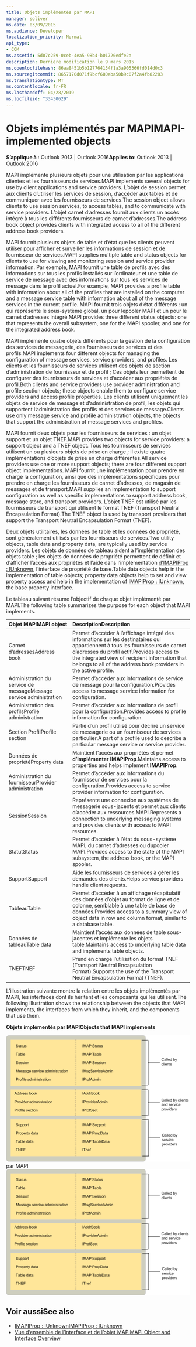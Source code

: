```yaml
---
title: Objets implémentés par MAPI
manager: soliver
ms.date: 03/09/2015
ms.audience: Developer
localization_priority: Normal
api_type:
- COM
ms.assetid: 5d07c259-0ceb-4ea5-98b4-b01720edfe2a
description: Dernière modification le 9 mars 2015
ms.openlocfilehash: 86aa8451b5b127764134f1a3a905366fd014d0c3
ms.sourcegitcommit: 8657170d071f9bcf680aba50b9c07f2a4fb82283
ms.translationtype: MT
ms.contentlocale: fr-FR
ms.lasthandoff: 04/28/2019
ms.locfileid: "33430629"
---
```

# <a name="mapi-implemented-objects"></a><span data-ttu-id="a6030-103">Objets implémentés par MAPI</span><span class="sxs-lookup"><span data-stu-id="a6030-103">MAPI-implemented objects</span></span>
  
<span data-ttu-id="a6030-104">**S’applique à** : Outlook 2013 | Outlook 2016</span><span class="sxs-lookup"><span data-stu-id="a6030-104">**Applies to**: Outlook 2013 | Outlook 2016</span></span> 
  
<span data-ttu-id="a6030-105">MAPI implémente plusieurs objets pour une utilisation par les applications clientes et les fournisseurs de services.</span><span class="sxs-lookup"><span data-stu-id="a6030-105">MAPI implements several objects for use by client applications and service providers.</span></span> <span data-ttu-id="a6030-106">L’objet de session permet aux clients d’utiliser les services de session, d’accéder aux tables et de communiquer avec les fournisseurs de services.</span><span class="sxs-lookup"><span data-stu-id="a6030-106">The session object allows clients to use session services, to access tables, and to communicate with service providers.</span></span> <span data-ttu-id="a6030-107">L’objet carnet d’adresses fournit aux clients un accès intégré à tous les différents fournisseurs de carnet d’adresses.</span><span class="sxs-lookup"><span data-stu-id="a6030-107">The address book object provides clients with integrated access to all of the different address book providers.</span></span> 
  
<span data-ttu-id="a6030-108">MAPI fournit plusieurs objets de table et d’état que les clients peuvent utiliser pour afficher et surveiller les informations de session et de fournisseur de services.</span><span class="sxs-lookup"><span data-stu-id="a6030-108">MAPI supplies multiple table and status objects for clients to use for viewing and monitoring session and service provider information.</span></span> <span data-ttu-id="a6030-109">Par exemple, MAPI fournit une table de profils avec des informations sur tous les profils installés sur l’ordinateur et une table de service de message avec des informations sur tous les services de message dans le profil actuel.</span><span class="sxs-lookup"><span data-stu-id="a6030-109">For example, MAPI provides a profile table with information about all of the profiles that are installed on the computer and a message service table with information about all of the message services in the current profile.</span></span> <span data-ttu-id="a6030-110">MAPI fournit trois objets d’état différents : un qui représente le sous-système global, un pour lepooler MAPI et un pour le carnet d’adresses intégré.</span><span class="sxs-lookup"><span data-stu-id="a6030-110">MAPI provides three different status objects: one that represents the overall subsystem, one for the MAPI spooler, and one for the integrated address book.</span></span> 
  
<span data-ttu-id="a6030-111">MAPI implémente quatre objets différents pour la gestion de la configuration des services de messagerie, des fournisseurs de services et des profils.</span><span class="sxs-lookup"><span data-stu-id="a6030-111">MAPI implements four different objects for managing the configuration of message services, service providers, and profiles.</span></span> <span data-ttu-id="a6030-112">Les clients et les fournisseurs de services utilisent des objets de section d’administration de fournisseur et de profil ; Ces objets leur permettent de configurer des fournisseurs de services et d’accéder aux propriétés de profil.</span><span class="sxs-lookup"><span data-stu-id="a6030-112">Both clients and service providers use provider administration and profile section objects; these objects enable them to configure service providers and access profile properties.</span></span> <span data-ttu-id="a6030-113">Les clients utilisent uniquement les objets de service de message et d’administration de profil, les objets qui supportent l’administration des profils et des services de message.</span><span class="sxs-lookup"><span data-stu-id="a6030-113">Clients use only message service and profile administration objects, the objects that support the administration of message services and profiles.</span></span> 
  
<span data-ttu-id="a6030-114">MAPI fournit deux objets pour les fournisseurs de services : un objet support et un objet TNEF.</span><span class="sxs-lookup"><span data-stu-id="a6030-114">MAPI provides two objects for service providers: a support object and a TNEF object.</span></span> <span data-ttu-id="a6030-115">Tous les fournisseurs de services utilisent un ou plusieurs objets de prise en charge ; il existe quatre implémentations d’objets de prise en charge différentes.</span><span class="sxs-lookup"><span data-stu-id="a6030-115">All service providers use one or more support objects; there are four different support object implementations.</span></span> <span data-ttu-id="a6030-116">MAPI fournit une implémentation pour prendre en charge la configuration, ainsi que des implémentations spécifiques pour prendre en charge les fournisseurs de carnet d’adresses, de magasin de messages et de transport.</span><span class="sxs-lookup"><span data-stu-id="a6030-116">MAPI supplies an implementation to support configuration as well as specific implementations to support address book, message store, and transport providers.</span></span> <span data-ttu-id="a6030-117">L’objet TNEF est utilisé par les fournisseurs de transport qui utilisent le format TNEF (Transport Neutral Encapsulation Format).</span><span class="sxs-lookup"><span data-stu-id="a6030-117">The TNEF object is used by transport providers that support the Transport Neutral Encapsulation Format (TNEF).</span></span>
  
<span data-ttu-id="a6030-118">Deux objets utilitaires, les données de table et les données de propriété, sont généralement utilisés par les fournisseurs de services.</span><span class="sxs-lookup"><span data-stu-id="a6030-118">Two utility objects, table data and property data, are typically used by service providers.</span></span> <span data-ttu-id="a6030-119">Les objets de données de tableau aident à l’implémentation des objets table ; les objets de données de propriété permettent de définir et d’afficher l’accès aux propriétés et l’aide dans l’implémentation [d’IMAPIProp : IUnknown](imapipropiunknown.md), l’interface de propriété de base.</span><span class="sxs-lookup"><span data-stu-id="a6030-119">Table data objects help in the implementation of table objects; property data objects help to set and view property access and help in the implementation of [IMAPIProp : IUnknown](imapipropiunknown.md), the base property interface.</span></span> 
  
<span data-ttu-id="a6030-120">Le tableau suivant résume l’objectif de chaque objet implémenté par MAPI.</span><span class="sxs-lookup"><span data-stu-id="a6030-120">The following table summarizes the purpose for each object that MAPI implements.</span></span>
  
|<span data-ttu-id="a6030-121">**Objet MAPI**</span><span class="sxs-lookup"><span data-stu-id="a6030-121">**MAPI object**</span></span>|<span data-ttu-id="a6030-122">**Description**</span><span class="sxs-lookup"><span data-stu-id="a6030-122">**Description**</span></span>|
|:-----|:-----|
|<span data-ttu-id="a6030-123">Carnet d’adresses</span><span class="sxs-lookup"><span data-stu-id="a6030-123">Address book</span></span>  <br/> |<span data-ttu-id="a6030-124">Permet d’accéder à l’affichage intégré des informations sur les destinataires qui appartiennent à tous les fournisseurs de carnet d’adresses du profil actif.</span><span class="sxs-lookup"><span data-stu-id="a6030-124">Provides access to the integrated view of recipient information that belongs to all of the address book providers in the active profile.</span></span>  <br/> |
|<span data-ttu-id="a6030-125">Administration du service de message</span><span class="sxs-lookup"><span data-stu-id="a6030-125">Message service administration</span></span>  <br/> |<span data-ttu-id="a6030-126">Permet d’accéder aux informations de service de message pour la configuration.</span><span class="sxs-lookup"><span data-stu-id="a6030-126">Provides access to message service information for configuration.</span></span>  <br/> |
|<span data-ttu-id="a6030-127">Administration des profils</span><span class="sxs-lookup"><span data-stu-id="a6030-127">Profile administration</span></span>  <br/> |<span data-ttu-id="a6030-128">Permet d’accéder aux informations de profil pour la configuration.</span><span class="sxs-lookup"><span data-stu-id="a6030-128">Provides access to profile information for configuration.</span></span>  <br/> |
|<span data-ttu-id="a6030-129">Section Profil</span><span class="sxs-lookup"><span data-stu-id="a6030-129">Profile section</span></span>  <br/> |<span data-ttu-id="a6030-130">Partie d’un profil utilisé pour décrire un service de messagerie ou un fournisseur de services particulier.</span><span class="sxs-lookup"><span data-stu-id="a6030-130">A part of a profile used to describe a particular message service or service provider.</span></span>  <br/> |
|<span data-ttu-id="a6030-131">Données de propriété</span><span class="sxs-lookup"><span data-stu-id="a6030-131">Property data</span></span>  <br/> |<span data-ttu-id="a6030-132">Maintient l’accès aux propriétés et permet **d’implémenter IMAPIProp**.</span><span class="sxs-lookup"><span data-stu-id="a6030-132">Maintains access to properties and helps implement **IMAPIProp**.</span></span>  <br/> |
|<span data-ttu-id="a6030-133">Administration du fournisseur</span><span class="sxs-lookup"><span data-stu-id="a6030-133">Provider administration</span></span>  <br/> |<span data-ttu-id="a6030-134">Permet d’accéder aux informations du fournisseur de services pour la configuration.</span><span class="sxs-lookup"><span data-stu-id="a6030-134">Provides access to service provider information for configuration.</span></span>  <br/> |
|<span data-ttu-id="a6030-135">Session</span><span class="sxs-lookup"><span data-stu-id="a6030-135">Session</span></span>  <br/> |<span data-ttu-id="a6030-136">Représente une connexion aux systèmes de messagerie sous-jacents et permet aux clients d’accéder aux ressources MAPI.</span><span class="sxs-lookup"><span data-stu-id="a6030-136">Represents a connection to underlying messaging systems and provides clients with access to MAPI resources.</span></span>  <br/> |
|<span data-ttu-id="a6030-137">Statut</span><span class="sxs-lookup"><span data-stu-id="a6030-137">Status</span></span>  <br/> |<span data-ttu-id="a6030-138">Permet d’accéder à l’état du sous-système MAPI, du carnet d’adresses ou dupooler MAPI.</span><span class="sxs-lookup"><span data-stu-id="a6030-138">Provides access to the state of the MAPI subsystem, the address book, or the MAPI spooler.</span></span>  <br/> |
|<span data-ttu-id="a6030-139">Support</span><span class="sxs-lookup"><span data-stu-id="a6030-139">Support</span></span>  <br/> |<span data-ttu-id="a6030-140">Aide les fournisseurs de services à gérer les demandes des clients.</span><span class="sxs-lookup"><span data-stu-id="a6030-140">Helps service providers handle client requests.</span></span>  <br/> |
|<span data-ttu-id="a6030-141">Tableau</span><span class="sxs-lookup"><span data-stu-id="a6030-141">Table</span></span>  <br/> |<span data-ttu-id="a6030-142">Permet d’accéder à un affichage récapitulatif des données d’objet au format de ligne et de colonne, semblable à une table de base de données.</span><span class="sxs-lookup"><span data-stu-id="a6030-142">Provides access to a summary view of object data in row and column format, similar to a database table.</span></span>  <br/> |
|<span data-ttu-id="a6030-143">Données de tableau</span><span class="sxs-lookup"><span data-stu-id="a6030-143">Table data</span></span>  <br/> |<span data-ttu-id="a6030-144">Maintient l’accès aux données de table sous-jacentes et implémente les objets table.</span><span class="sxs-lookup"><span data-stu-id="a6030-144">Maintains access to underlying table data and implements table objects.</span></span>  <br/> |
|<span data-ttu-id="a6030-145">TNEF</span><span class="sxs-lookup"><span data-stu-id="a6030-145">TNEF</span></span>  <br/> |<span data-ttu-id="a6030-146">Prend en charge l’utilisation du format TNEF (Transport Neutral Encapsulation Format).</span><span class="sxs-lookup"><span data-stu-id="a6030-146">Supports the use of the Transport Neutral Encapsulation Format (TNEF).</span></span>  <br/> |
   
<span data-ttu-id="a6030-147">L’illustration suivante montre la relation entre les objets implémentés par MAPI, les interfaces dont ils héritent et les composants qui les utilisent.</span><span class="sxs-lookup"><span data-stu-id="a6030-147">The following illustration shows the relationship between the objects that MAPI implements, the interfaces from which they inherit, and the components that use them.</span></span> 
  
<span data-ttu-id="a6030-148">**Objets implémentés par MAPI**</span><span class="sxs-lookup"><span data-stu-id="a6030-148">**Objects that MAPI implements**</span></span>
  
<span data-ttu-id="a6030-149">![Objets implémentés](media/amapi_68.gif "") par MAPI</span><span class="sxs-lookup"><span data-stu-id="a6030-149">![Objects that MAPI implements](media/amapi_68.gif "Objects that MAPI implements")</span></span>
  
## <a name="see-also"></a><span data-ttu-id="a6030-150">Voir aussi</span><span class="sxs-lookup"><span data-stu-id="a6030-150">See also</span></span>

- [<span data-ttu-id="a6030-151">IMAPIProp : IUnknown</span><span class="sxs-lookup"><span data-stu-id="a6030-151">IMAPIProp : IUnknown</span></span>](imapipropiunknown.md)
- [<span data-ttu-id="a6030-152">Vue d’ensemble de l’interface et de l’objet MAPI</span><span class="sxs-lookup"><span data-stu-id="a6030-152">MAPI Object and Interface Overview</span></span>](mapi-object-and-interface-overview.md)

